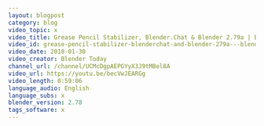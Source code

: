 ```yaml
---
layout: blogpost
category: blog
video_topic: x
video_title: Grease Pencil Stabilizer, Blender.Chat & Blender 2.79a | Blender Today Live - 30 Jan 2018
video_id: grease-pencil-stabilizer-blenderchat-and-blender-279a---blender-today-live-30-jan-2018
video_date: 2018-01-30
video_creator: Blender Today
channel_url: /channel/UCMcDgpAEPGYyX3J9tMBel8A
video_url: https://youtu.be/becVwJEARGg
video_length: 0:59:06
language_audio: English
language_subs: x
blender_version: 2.78
tags_software: x
---
```

